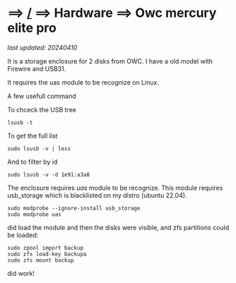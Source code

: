 # ==> [/](Blog) ==> Hardware ==> Owc mercury elite pro

*last updated: 20240410*

It is a storage enclosure for 2 disks from OWC. I have a old model
with Firewire and USB31.

It requires the uas module to be recognize on Linux.

A few usefull command

To chceck the USB tree
```
lsusb -t
```

To get the full list
```
sudo lsusb -v | less
```

And to filter by id
```
sudo lsusb -v -d 1e91:a3a8
```

The enclosure requires *uas* module to be recognize.
This module requires usb_storage which is blacklisted
on my distro (ubuntu 22.04).

```
sudo modprobe --ignore-install usb_storage
sudo modprobe uas
```

did load the module and then the disks were visible, and zfs
partitions could be loaded:
```
sudo zpool import backup
sudo zfs load-key backupa
sudo zfs mount backup
```
did work!
